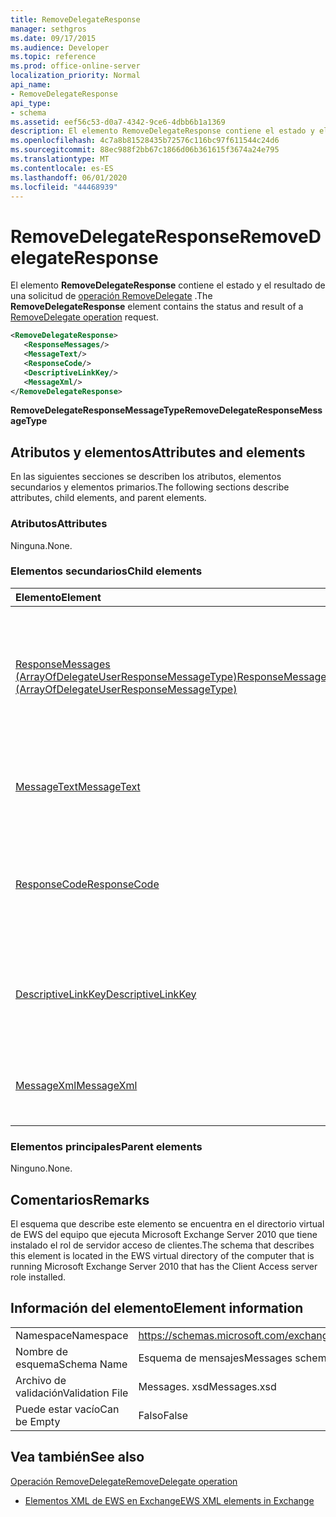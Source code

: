 ```yaml
---
title: RemoveDelegateResponse
manager: sethgros
ms.date: 09/17/2015
ms.audience: Developer
ms.topic: reference
ms.prod: office-online-server
localization_priority: Normal
api_name:
- RemoveDelegateResponse
api_type:
- schema
ms.assetid: eef56c53-d0a7-4342-9ce6-4dbb6b1a1369
description: El elemento RemoveDelegateResponse contiene el estado y el resultado de una solicitud de operación RemoveDelegate.
ms.openlocfilehash: 4c7a8b81528435b72576c116bc97f611544c24d6
ms.sourcegitcommit: 88ec988f2bb67c1866d06b361615f3674a24e795
ms.translationtype: MT
ms.contentlocale: es-ES
ms.lasthandoff: 06/01/2020
ms.locfileid: "44468939"
---
```

# <a name="removedelegateresponse"></a><span data-ttu-id="07cb6-103">RemoveDelegateResponse</span><span class="sxs-lookup"><span data-stu-id="07cb6-103">RemoveDelegateResponse</span></span>

<span data-ttu-id="07cb6-104">El elemento **RemoveDelegateResponse** contiene el estado y el resultado de una solicitud de [operación RemoveDelegate](removedelegate-operation.md) .</span><span class="sxs-lookup"><span data-stu-id="07cb6-104">The **RemoveDelegateResponse** element contains the status and result of a [RemoveDelegate operation](removedelegate-operation.md) request.</span></span> 
  
```xml
<RemoveDelegateResponse>
   <ResponseMessages/>
   <MessageText/>
   <ResponseCode/>
   <DescriptiveLinkKey/>
   <MessageXml/>
</RemoveDelegateResponse>
```

 <span data-ttu-id="07cb6-105">**RemoveDelegateResponseMessageType**</span><span class="sxs-lookup"><span data-stu-id="07cb6-105">**RemoveDelegateResponseMessageType**</span></span>
## <a name="attributes-and-elements"></a><span data-ttu-id="07cb6-106">Atributos y elementos</span><span class="sxs-lookup"><span data-stu-id="07cb6-106">Attributes and elements</span></span>

<span data-ttu-id="07cb6-107">En las siguientes secciones se describen los atributos, elementos secundarios y elementos primarios.</span><span class="sxs-lookup"><span data-stu-id="07cb6-107">The following sections describe attributes, child elements, and parent elements.</span></span>
  
### <a name="attributes"></a><span data-ttu-id="07cb6-108">Atributos</span><span class="sxs-lookup"><span data-stu-id="07cb6-108">Attributes</span></span>

<span data-ttu-id="07cb6-109">Ninguna.</span><span class="sxs-lookup"><span data-stu-id="07cb6-109">None.</span></span>
  
### <a name="child-elements"></a><span data-ttu-id="07cb6-110">Elementos secundarios</span><span class="sxs-lookup"><span data-stu-id="07cb6-110">Child elements</span></span>

|<span data-ttu-id="07cb6-111">**Elemento**</span><span class="sxs-lookup"><span data-stu-id="07cb6-111">**Element**</span></span>|<span data-ttu-id="07cb6-112">**Descripción**</span><span class="sxs-lookup"><span data-stu-id="07cb6-112">**Description**</span></span>|
|:-----|:-----|
|[<span data-ttu-id="07cb6-113">ResponseMessages (ArrayOfDelegateUserResponseMessageType)</span><span class="sxs-lookup"><span data-stu-id="07cb6-113">ResponseMessages (ArrayOfDelegateUserResponseMessageType)</span></span>](responsemessages-arrayofdelegateuserresponsemessagetype.md) <br/> |<span data-ttu-id="07cb6-114">Contiene los mensajes de respuesta para una solicitud de administración de un delegado de servicios Web de Exchange.</span><span class="sxs-lookup"><span data-stu-id="07cb6-114">Contains the response messages for an Exchange Web Services delegate management request.</span></span>  <br/> |
|[<span data-ttu-id="07cb6-115">MessageText</span><span class="sxs-lookup"><span data-stu-id="07cb6-115">MessageText</span></span>](messagetext.md) <br/> |<span data-ttu-id="07cb6-116">Proporciona una descripción de texto del estado de la respuesta.</span><span class="sxs-lookup"><span data-stu-id="07cb6-116">Provides a text description of the status of the response.</span></span>  <br/> |
|[<span data-ttu-id="07cb6-117">ResponseCode</span><span class="sxs-lookup"><span data-stu-id="07cb6-117">ResponseCode</span></span>](responsecode.md) <br/> |<span data-ttu-id="07cb6-118">Proporciona un código de error que identifica el error específico que ha encontrado la solicitud.</span><span class="sxs-lookup"><span data-stu-id="07cb6-118">Provides an error code that identifies the specific error that the request encountered.</span></span>  <br/> |
|[<span data-ttu-id="07cb6-119">DescriptiveLinkKey</span><span class="sxs-lookup"><span data-stu-id="07cb6-119">DescriptiveLinkKey</span></span>](descriptivelinkkey.md) <br/> |<span data-ttu-id="07cb6-120">Actualmente no se usa y está reservado para su uso en el futuro.</span><span class="sxs-lookup"><span data-stu-id="07cb6-120">Currently unused and is reserved for future use.</span></span> <span data-ttu-id="07cb6-121">Contiene un valor de 0.</span><span class="sxs-lookup"><span data-stu-id="07cb6-121">It contains a value of 0.</span></span>  <br/> |
|[<span data-ttu-id="07cb6-122">MessageXml</span><span class="sxs-lookup"><span data-stu-id="07cb6-122">MessageXml</span></span>](messagexml.md) <br/> |<span data-ttu-id="07cb6-123">Proporciona información de respuesta de error adicional.</span><span class="sxs-lookup"><span data-stu-id="07cb6-123">Provides additional error response information.</span></span>  <br/> |
   
### <a name="parent-elements"></a><span data-ttu-id="07cb6-124">Elementos principales</span><span class="sxs-lookup"><span data-stu-id="07cb6-124">Parent elements</span></span>

<span data-ttu-id="07cb6-125">Ninguno.</span><span class="sxs-lookup"><span data-stu-id="07cb6-125">None.</span></span>
  
## <a name="remarks"></a><span data-ttu-id="07cb6-126">Comentarios</span><span class="sxs-lookup"><span data-stu-id="07cb6-126">Remarks</span></span>

<span data-ttu-id="07cb6-127">El esquema que describe este elemento se encuentra en el directorio virtual de EWS del equipo que ejecuta Microsoft Exchange Server 2010 que tiene instalado el rol de servidor acceso de clientes.</span><span class="sxs-lookup"><span data-stu-id="07cb6-127">The schema that describes this element is located in the EWS virtual directory of the computer that is running Microsoft Exchange Server 2010 that has the Client Access server role installed.</span></span>
  
## <a name="element-information"></a><span data-ttu-id="07cb6-128">Información del elemento</span><span class="sxs-lookup"><span data-stu-id="07cb6-128">Element information</span></span>

|||
|:-----|:-----|
|<span data-ttu-id="07cb6-129">Namespace</span><span class="sxs-lookup"><span data-stu-id="07cb6-129">Namespace</span></span>  <br/> |https://schemas.microsoft.com/exchange/services/2006/messages  <br/> |
|<span data-ttu-id="07cb6-130">Nombre de esquema</span><span class="sxs-lookup"><span data-stu-id="07cb6-130">Schema Name</span></span>  <br/> |<span data-ttu-id="07cb6-131">Esquema de mensajes</span><span class="sxs-lookup"><span data-stu-id="07cb6-131">Messages schema</span></span>  <br/> |
|<span data-ttu-id="07cb6-132">Archivo de validación</span><span class="sxs-lookup"><span data-stu-id="07cb6-132">Validation File</span></span>  <br/> |<span data-ttu-id="07cb6-133">Messages. xsd</span><span class="sxs-lookup"><span data-stu-id="07cb6-133">Messages.xsd</span></span>  <br/> |
|<span data-ttu-id="07cb6-134">Puede estar vacío</span><span class="sxs-lookup"><span data-stu-id="07cb6-134">Can be Empty</span></span>  <br/> |<span data-ttu-id="07cb6-135">Falso</span><span class="sxs-lookup"><span data-stu-id="07cb6-135">False</span></span>  <br/> |
   
## <a name="see-also"></a><span data-ttu-id="07cb6-136">Vea también</span><span class="sxs-lookup"><span data-stu-id="07cb6-136">See also</span></span>



[<span data-ttu-id="07cb6-137">Operación RemoveDelegate</span><span class="sxs-lookup"><span data-stu-id="07cb6-137">RemoveDelegate operation</span></span>](removedelegate-operation.md)


- [<span data-ttu-id="07cb6-138">Elementos XML de EWS en Exchange</span><span class="sxs-lookup"><span data-stu-id="07cb6-138">EWS XML elements in Exchange</span></span>](ews-xml-elements-in-exchange.md)

